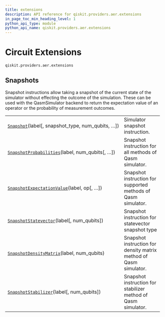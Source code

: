 ```yaml
---
title: extensions
description: API reference for qiskit.providers.aer.extensions
in_page_toc_min_heading_level: 1
python_api_type: module
python_api_name: qiskit.providers.aer.extensions
---
```


<span id="module-qiskit.providers.aer.extensions" />

<span id="aer-circuit-extensions" />

# Circuit Extensions

<span id="module-qiskit.providers.aer.extensions" />

`qiskit.providers.aer.extensions`

## Snapshots

Snapshot instructions allow taking a snapshot of the current state of the simulator without effecting the outcome of the simulation. These can be used with the QasmSimulator backend to return the expectation value of an operator or the probability of measurement outcomes.

|                                                                                                                                                                                                                             |                                                                   |
| --------------------------------------------------------------------------------------------------------------------------------------------------------------------------------------------------------------------------- | ----------------------------------------------------------------- |
| [`Snapshot`](qiskit.providers.aer.extensions.Snapshot#qiskit.providers.aer.extensions.Snapshot "qiskit.providers.aer.extensions.Snapshot")(label\[, snapshot\_type, num\_qubits, …])                                        | Simulator snapshot instruction.                                   |
| [`SnapshotProbabilities`](qiskit.providers.aer.extensions.SnapshotProbabilities#qiskit.providers.aer.extensions.SnapshotProbabilities "qiskit.providers.aer.extensions.SnapshotProbabilities")(label, num\_qubits\[, …])    | Snapshot instruction for all methods of Qasm simulator.           |
| [`SnapshotExpectationValue`](qiskit.providers.aer.extensions.SnapshotExpectationValue#qiskit.providers.aer.extensions.SnapshotExpectationValue "qiskit.providers.aer.extensions.SnapshotExpectationValue")(label, op\[, …]) | Snapshot instruction for supported methods of Qasm simulator.     |
| [`SnapshotStatevector`](qiskit.providers.aer.extensions.SnapshotStatevector#qiskit.providers.aer.extensions.SnapshotStatevector "qiskit.providers.aer.extensions.SnapshotStatevector")(label\[, num\_qubits])               | Snapshot instruction for statevector snapshot type                |
| [`SnapshotDensityMatrix`](qiskit.providers.aer.extensions.SnapshotDensityMatrix#qiskit.providers.aer.extensions.SnapshotDensityMatrix "qiskit.providers.aer.extensions.SnapshotDensityMatrix")(label, num\_qubits)          | Snapshot instruction for density matrix method of Qasm simulator. |
| [`SnapshotStabilizer`](qiskit.providers.aer.extensions.SnapshotStabilizer#qiskit.providers.aer.extensions.SnapshotStabilizer "qiskit.providers.aer.extensions.SnapshotStabilizer")(label\[, num\_qubits])                   | Snapshot instruction for stabilizer method of Qasm simulator.     |

